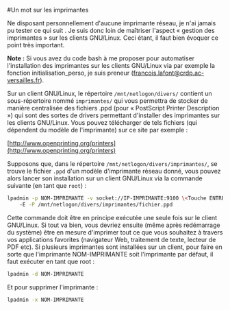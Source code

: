 #Un mot sur les imprimantes

Ne disposant personnellement d'aucune imprimante réseau, je n'ai jamais pu tester ce qui suit . Je suis donc loin de maîtriser l'aspect « gestion des imprimantes » sur les clients GNU/Linux. Ceci étant, il faut bien évoquer ce point très important.

**Note :** Si vous avez du code bash à me proposer pour automatiser l'installation des imprimantes sur les clients GNU/Linux via par exemple la fonction initialisation_perso, je suis preneur (francois.lafont@crdp.ac-versailles.fr).

Sur un client GNU/Linux, le répertoire `/mnt/netlogon/divers/` contient un sous-répertoire nommé `imprimantes/` qui vous permettra de stocker de manière centralisée des fichiers .ppd (pour « PostScript Printer Description ») qui sont des sortes de drivers permettant d'installer des imprimantes sur les clients GNU/Linux. Vous pouvez télécharger de tels fichiers (qui dépendent du modèle de l'imprimante) sur ce site par exemple :

[http://www.openprinting.org/printers](http://www.openprinting.org/printers)

Supposons que, dans le répertoire `/mnt/netlogon/divers/imprimantes/`, se trouve le fichier `.ppd` d'un modèle d'imprimante réseau donné, vous pouvez alors lancer son installation sur un client GNU/Linux via la commande suivante (en tant que `root`) :

```sh
lpadmin -p NOM-IMPRIMANTE -v socket://IP-IMPRIMANTE:9100 \<Touche ENTRÉE>
    -E -P /mnt/netlogon/divers/imprimantes/fichier.ppd
```

Cette commande doit être en principe exécutée une seule fois sur le client GNU/Linux. Si tout va bien, vous devriez ensuite (même après redémarrage du système) être en mesure d'imprimer tout ce que vous souhaitez à travers vos applications favorites (navigateur Web, traitement de texte, lecteur de PDF etc). Si plusieurs imprimantes sont installées sur un client, pour faire en sorte que l'imprimante NOM-IMPRIMANTE soit l'imprimante par défaut, il faut exécuter en tant que root :

```sh
lpadmin -d NOM-IMPRIMANTE
```

Et pour supprimer l'imprimante :

```sh
lpadmin -x NOM-IMPRIMANTE
```
